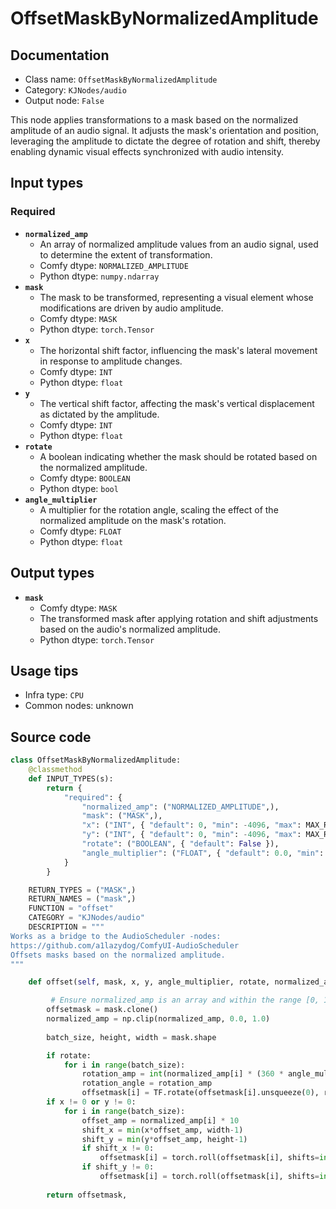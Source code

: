 # OffsetMaskByNormalizedAmplitude
## Documentation
- Class name: `OffsetMaskByNormalizedAmplitude`
- Category: `KJNodes/audio`
- Output node: `False`

This node applies transformations to a mask based on the normalized amplitude of an audio signal. It adjusts the mask's orientation and position, leveraging the amplitude to dictate the degree of rotation and shift, thereby enabling dynamic visual effects synchronized with audio intensity.
## Input types
### Required
- **`normalized_amp`**
    - An array of normalized amplitude values from an audio signal, used to determine the extent of transformation.
    - Comfy dtype: `NORMALIZED_AMPLITUDE`
    - Python dtype: `numpy.ndarray`
- **`mask`**
    - The mask to be transformed, representing a visual element whose modifications are driven by audio amplitude.
    - Comfy dtype: `MASK`
    - Python dtype: `torch.Tensor`
- **`x`**
    - The horizontal shift factor, influencing the mask's lateral movement in response to amplitude changes.
    - Comfy dtype: `INT`
    - Python dtype: `float`
- **`y`**
    - The vertical shift factor, affecting the mask's vertical displacement as dictated by the amplitude.
    - Comfy dtype: `INT`
    - Python dtype: `float`
- **`rotate`**
    - A boolean indicating whether the mask should be rotated based on the normalized amplitude.
    - Comfy dtype: `BOOLEAN`
    - Python dtype: `bool`
- **`angle_multiplier`**
    - A multiplier for the rotation angle, scaling the effect of the normalized amplitude on the mask's rotation.
    - Comfy dtype: `FLOAT`
    - Python dtype: `float`
## Output types
- **`mask`**
    - Comfy dtype: `MASK`
    - The transformed mask after applying rotation and shift adjustments based on the audio's normalized amplitude.
    - Python dtype: `torch.Tensor`
## Usage tips
- Infra type: `CPU`
- Common nodes: unknown


## Source code
```python
class OffsetMaskByNormalizedAmplitude:
    @classmethod
    def INPUT_TYPES(s):
        return {
            "required": {
                "normalized_amp": ("NORMALIZED_AMPLITUDE",),
                "mask": ("MASK",),
                "x": ("INT", { "default": 0, "min": -4096, "max": MAX_RESOLUTION, "step": 1, "display": "number" }),
                "y": ("INT", { "default": 0, "min": -4096, "max": MAX_RESOLUTION, "step": 1, "display": "number" }),
                "rotate": ("BOOLEAN", { "default": False }),
                "angle_multiplier": ("FLOAT", { "default": 0.0, "min": -1.0, "max": 1.0, "step": 0.001, "display": "number" }),
            }
        }

    RETURN_TYPES = ("MASK",)
    RETURN_NAMES = ("mask",)
    FUNCTION = "offset"
    CATEGORY = "KJNodes/audio"
    DESCRIPTION = """
Works as a bridge to the AudioScheduler -nodes:  
https://github.com/a1lazydog/ComfyUI-AudioScheduler  
Offsets masks based on the normalized amplitude.
"""

    def offset(self, mask, x, y, angle_multiplier, rotate, normalized_amp):

         # Ensure normalized_amp is an array and within the range [0, 1]
        offsetmask = mask.clone()
        normalized_amp = np.clip(normalized_amp, 0.0, 1.0)
       
        batch_size, height, width = mask.shape

        if rotate:
            for i in range(batch_size):
                rotation_amp = int(normalized_amp[i] * (360 * angle_multiplier))
                rotation_angle = rotation_amp
                offsetmask[i] = TF.rotate(offsetmask[i].unsqueeze(0), rotation_angle).squeeze(0)
        if x != 0 or y != 0:
            for i in range(batch_size):
                offset_amp = normalized_amp[i] * 10
                shift_x = min(x*offset_amp, width-1)
                shift_y = min(y*offset_amp, height-1)
                if shift_x != 0:
                    offsetmask[i] = torch.roll(offsetmask[i], shifts=int(shift_x), dims=1)
                if shift_y != 0:
                    offsetmask[i] = torch.roll(offsetmask[i], shifts=int(shift_y), dims=0)
        
        return offsetmask,

```
